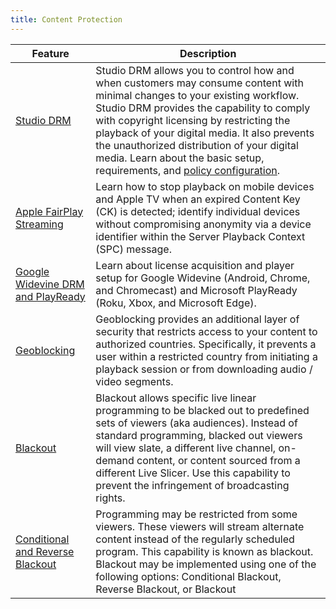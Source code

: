 ```yaml
---
title: Content Protection
---
```


|Feature| Description|
|---|---|
|[Studio DRM](/uplynk/manage/content_protection/studio_drm)|Studio DRM allows you to control how and when customers may consume content with minimal changes to your existing workflow. Studio DRM provides the capability to comply with copyright licensing by restricting the playback of your digital media. It also prevents the unauthorized distribution of your digital media. Learn about the basic setup, requirements, and [policy configuration](/uplynk/manage/content_protection/policy_configuration).|
|[Apple FairPlay Streaming](/uplynk/manage/content_protection/apple_fps)|Learn how to stop playback on mobile devices and Apple TV when an expired Content Key (CK) is detected; identify individual devices without compromising anonymity via a device identifier within the Server Playback Context (SPC) message.|
|[Google Widevine DRM and PlayReady](/uplynk/manage/content_protection/dash)|Learn about license acquisition and player setup for Google Widevine (Android, Chrome, and Chromecast) and Microsoft PlayReady (Roku, Xbox, and Microsoft Edge).|
|[Geoblocking](/uplynk/manage/content_protection/geoblocking)|Geoblocking provides an additional layer of security that restricts access to your content to authorized countries. Specifically, it prevents a user within a restricted country from initiating a playback session or from downloading audio / video segments.|
|[Blackout](/uplynk/manage/content_protection/blackout)|Blackout allows specific live linear programming to be blacked out to predefined sets of viewers (aka audiences). Instead of standard programming, blacked out viewers will view slate, a different live channel, on-demand content, or content sourced from a different Live Slicer. Use this capability to prevent the infringement of broadcasting rights.|
|[Conditional and Reverse Blackout](/uplynk/manage/content_protection/conditional_and_reverse_blackout)|Programming may be restricted from some viewers. These viewers will stream alternate content instead of the regularly scheduled program. This capability is known as blackout. Blackout may be implemented using one of the following options: Conditional Blackout, Reverse Blackout, or Blackout|
